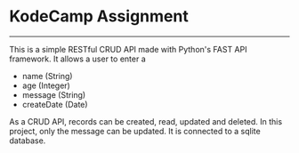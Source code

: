 # KodeCamp Assignment
---
This is a simple RESTful CRUD API made with Python's FAST API framework. It allows a user to enter a 
- name (String)
- age (Integer)
- message (String)
- createDate (Date)

As a CRUD API, records can be created, read, updated and deleted. In this project, only the message can be updated. It is connected to a sqlite database.